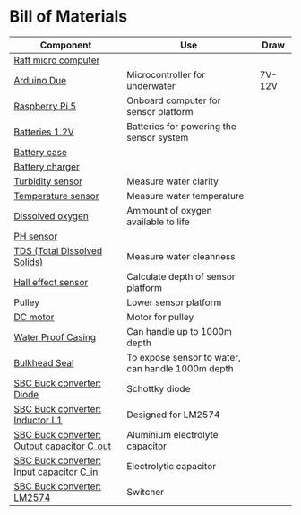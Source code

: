 # Bill of Materials

|Component|Use|Draw|
|-|-|-|
[Raft micro computer](https://docs.arduino.cc/hardware/due/)||
|[Arduino Due](https://www.amazon.se/Arduino-AG-utvecklingskort-Due-A000062/dp/B08933P95J?source=ps-sl-shoppingads-lpcontext&ref_=fplfs&psc=1&smid=ANU9KP01APNAG)|Microcontroller for underwater|7V-12V|
[Raspberry Pi 5](https://se.farnell.com/raspberry-pi/rpi5-8gb-single/rpi-5-board-2-4ghz-8gb-arm-cortex/dp/4256000)|Onboard computer for sensor platform||
[Batteries 1.2V ](https://www.digikey.se/sv/products/detail/energizer-battery-company/NH15BP-8/4477694)|Batteries for powering the sensor system||
[Battery case](https://www.digikey.se/sv/products/detail/mpd-memory-protection-devices/BH28AAW/2439344)|||
[Battery charger](https://www.digikey.se/sv/products/detail/sparkfun-electronics/16718/16915572)|||
[Turbidity sensor](https://se.farnell.com/seeed-studio/101020752/turbidity-sensor-board-arduino/dp/4007740)|Measure water clarity||
[Temperature sensor](https://se.farnell.com/dfrobot/dfr0198/temp-sensor-probe-6mm-x-35mm-ss/dp/3517904)|Measure water temperature||
[Dissolved oxygen](https://se.farnell.com/dfrobot/sen0237-a/dev-kit-analog-dissolved-oxygen/dp/3517931)|Ammount of oxygen available to life||
[PH sensor](https://se.farnell.com/dfrobot/sen0169/anal-ph-sensor-meter-pro-kit-arduino/dp/3517876)||
|[TDS (Total Dissolved Solids)](https://se.farnell.com/dfrobot/sen0244/analogue-tds-sensor-meter-kit/dp/3517934)|Measure water cleanness||
|[Hall effect sensor](https://www.electrokit.com/tlv49645-sip-3-hall-effektsensor-digital?gad_source=1&gad_campaignid=17338847491&gbraid=0AAAAAD_OrGN7ekLvdRKENoxCQ38xOgkfL&gclid=CjwKCAjwiY_GBhBEEiwAFaghvvtc5-3xuZx12bOuwTdUgIruGaBNhWvSB5BtiQO6VNAnJ_LaX2MxmBoCMSQQAvD_BwE) |Calculate depth of sensor platform||
|Pulley|Lower sensor platform||
|[DC motor](https://www.biltema.se/bil---mc/lasta-och-dra/transporttillbehor/elektriska-vinschar/elvinsch-12-v-907-kg-2000042426?utm_source=google&utm_medium=cpc&utm_campaign=p-shopping-LIA-mid&gad_source=1&gad_campaignid=1603792037&gbraid=0AAAAADowiYi8V4ggsYYD4R_vxDRMR9FQR&gclid=Cj0KCQjwoP_FBhDFARIsANPG24PgOhgRuM1j2egWvMcDXaO6lrkzRsuYV2femD6pD6_SUT8Prufzs9IaAtKREALw_wcB)|Motor for pulley||
|[Water Proof Casing](https://bluerobotics.com/store/watertight-enclosures/wte-vp/)|Can handle up to 1000m depth||
|[Bulkhead Seal](https://bluerobotics.com/store/cables-connectors/penetrators/wlp-vp/)|To expose sensor to water, can handle 1000m depth||
|[SBC Buck converter: Diode](https://www.digikey.se/sv/products/detail/smc-diode-solutions/31DQ03/12142340)|Schottky diode||
|[SBC Buck converter: Inductor L1](https://www.digikey.se/sv/products/detail/pulse-electronics/PE-53115NL/2266016)|Designed for LM2574||
|[SBC Buck converter: Output capacitor C_out](https://www.digikey.se/sv/products/detail/panasonic-electronic-components/EEV-FK1V681Q/396277)|Aluminium electrolyte capacitor||
|[SBC Buck converter: Input capacitor C_in](https://www.digikey.se/sv/products/detail/panasonic-electronic-components/EEV-FK1V681Q/396277)|Electrolytic capacitor||
|[SBC Buck converter: LM2574](https://www.digikey.se/sv/products/detail/texas-instruments/LM2574HVM-ADJ-NOPB/308011)|Switcher||

